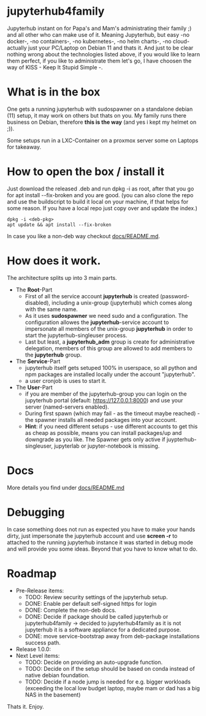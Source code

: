 # jupyterhub4family
Jupyterhub instant on for Papa's and Mam's administrating their family ;) and all other who can make use of it.
Meaning Jupyterhub, but easy -no docker-, -no containers-, -no kubernetes-, -no helm charts-, -no cloud- actually
just your PC/Laptop on Debian 11 and thats it.
And just to be clear nothing wrong about the technologies listed above, if you would like to learn them perfect,
if you like to administrate them let's go, I have choosen the way of KISS - Keep It Stupid Simple -. 

# What is in the box
One gets a running jupyterhub with sudospawner on a standalone debian (11) setup, it may work on others but thats on you.
My family runs there business on Debian, therefore **this is the way** (and yes i kept my helmet on ;)). 

Some setups run in a LXC-Container on a proxmox server some on Laptops for takeaway.

# How to open the box / install it

Just download the released .deb and run dpkg -i as root, after that you go for apt install --fix-broken and you are good.
(you can also clone the repo and use the buildscript to build it local on your machine, if that helps for some reason. If you have a local repo just copy over and update the index.)

```
dpkg -i <deb-pkg>
apt update && apt install --fix-broken
```

In case you like a non-deb way checkout [docs/README.md](docs/README.md).

# How does it work.
The architecture splits up into 3 main parts.

- The **Root**-Part
    - First of all the service account **jupyterhub** is created (password-disabled), including a unix-group (jupyterhub) which comes along with the same name.
    - As it uses **sudospawner** we need sudo and a configuration. The configuration allowes the **jupyterhub**-service account to impersonate all members of the unix-group **jupyterhub** in order to start the jupyterhub-singleuser process.
    - Last but least, a **jupyterhub_adm** group is create for administrative delegation, members of this group are allowed to add members to the **jupyterhub** group.
- The **Service**-Part
    - jupyterhub itself gets setuped 100% in userspace, so all python and npm packages are installed locally under the account "jupyterhub".
    - a user cronjob is uses to start it.
- The **User**-Part
    - if you are member of the jupyterhub-group you can login on the jupyterhub portal (default: https://127.0.0.1:8000) and use your server (named-servers enabled). 
    - During first spawn (which may fail - as the timeout maybe reached) - the spawner installs all needed packages into your account.
    - **Hint**: if you need different setups - use different accounts to get this as cheap as possible, means you can install packages/up and downgrade as you like. The Spawner gets only active if juypterhub-singleuser, jupyterlab or jupyter-notebook is missing.

# Docs

More details you find under [docs/README.md](docs/README.md)

# Debugging

In case something does not run as expected you have to make your hands dirty, just impersonate the jupyterhub account and use **screen -r** to attached to the running jupyterhub instance it was started in debug mode and will provide you some ideas. Beyond that you have to know what to do.

# Roadmap

- Pre-Release items:
    - TODO: Review security settings of the jupyterhub setup.
    - DONE: Enable per default self-signed https for login
    - DONE: Complete the non-deb docs.
    - DONE: Decide if package should be called jupyterhub or jupyterhub4family -> decided to jupyterhub4family as it is not jupyterhub it is a software appliance for a dedicated purpose.
    - DONE: move service-bootstrap away from deb-package installations success path.
- Release 1.0.0:
- Next Level items:
    - TODO: Decide on providing an auto-upgrade function.
    - TODO: Decide on if the setup should be based on conda instead of native debian foundation.
    - TODO: Decide if a node jump is needed for e.g. bigger workloads (exceeding the local low budget laptop, maybe mam or dad has a big NAS in the basement)

Thats it.
Enjoy.